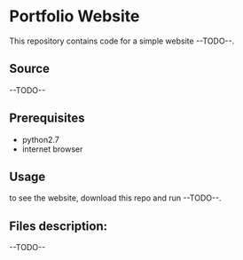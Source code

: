 # Portfolio Website

This repository contains code for a simple website --TODO--.

## Source
--TODO--

## Prerequisites
- python2.7
- internet browser

## Usage
to see the website, download this repo and run --TODO--.

## Files description:
--TODO--
